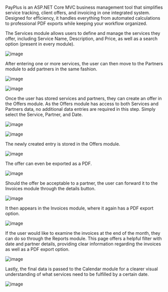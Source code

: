 PayPlus is an ASP.NET Core MVC business management tool that simplifies service tracking, client offers, and invoicing in one integrated system. Designed for efficiency, it handles everything from automated calculations to professional PDF exports while keeping your workflow organized.

The Services module allows users to define and manage the services they offer, including Service Name, Description, and Price, as well as a search option (present in every module).

![image](https://github.com/user-attachments/assets/62b1dcf1-da59-4cc3-accc-eba800ec07c1)

After entering one or more services, the user can then move to the Partners module to add partners in the same fashion.

![image](https://github.com/user-attachments/assets/62b71de1-ed64-45f2-aab7-958efa0a73ff)

![image](https://github.com/user-attachments/assets/f092a512-36f3-424e-bcc9-fdecd8ee4ec8)

Once the user has stored services and partners, they can create an offer in the Offers module. As the Offers module has access to both Services and Partners data, no additional data entries are required in this step. Simply select the Service, Partner, and Date.

![image](https://github.com/user-attachments/assets/5dbc5603-ad1f-4d37-a7e8-d147ef251ace)

![image](https://github.com/user-attachments/assets/2e296a31-538b-4c96-896e-1c9c8625fde0)

The newly created entry is stored in the Offers module.

![image](https://github.com/user-attachments/assets/277404ca-d841-4149-99b7-f12b407f0bde)

The offer can even be exported as a PDF.

![image](https://github.com/user-attachments/assets/8cff7d6b-30d3-4ad5-b523-ae3687a82a60)

Should the offer be acceptable to a partner, the user can forward it to the Invoices module through the details button.

![image](https://github.com/user-attachments/assets/a057cd24-8984-4b07-9b0d-9f5c4a96271a)

It then appears in the Invoices module, where it again has a PDF export option.

![image](https://github.com/user-attachments/assets/d9d67b18-5fe5-4073-8c87-1cabfbaf048d)

If the user would like to examine the invoices at the end of the month, they can do so through the Reports module. This page offers a helpful filter with date and partner details, providing clear information regarding the invoices as well as a PDF export option.

![image](https://github.com/user-attachments/assets/2b91460f-7f63-4cf3-89b9-a20257c25efe)

Lastly, the final data is passed to the Calendar module for a clearer visual understanding of what services need to be fulfilled by a certain date.

![image](https://github.com/user-attachments/assets/c665c6f7-75d5-44ea-8215-152ac2e3611d)

